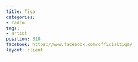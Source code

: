 ```yaml
---
title: Tiga
categories:
- radio
tags:
- artist
position: 318
facebook: https://www.facebook.com/officialtiga/
layout: client
---
```


